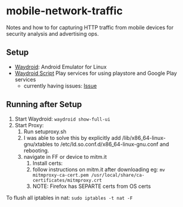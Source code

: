 # mobile-network-traffic

Notes and how to for capturing HTTP traffic from mobile devices for security analysis and advertising ops.

## Setup

- [Waydroid](https://docs.waydro.id/usage/install-on-desktops): Android Emulator for Linux
- [Waydroid Script](https://github.com/casualsnek/waydroid_script) Play services for using playstore and Google Play services
  - currently having issues: [Issue](https://github.com/casualsnek/waydroid_script/issues/68)

## Running after Setup

1. Start Waydroid: `waydroid show-full-ui`
2. Start Proxy:
   1. Run setuproxy.sh
   2. I was able to solve this by explicitly add /lib/x86_64-linux-gnu/xtables to /etc/ld.so.conf.d/x86_64-linux-gnu.conf and rebooting.
   3. navigate in FF or device to mitm.it
      1. Install certs:
      2. follow instructions on mitm.it after downloading eg: `mv mitmproxy-ca-cert.pem /usr/local/share/ca-certificates/mitmproxy.crt`
      3. NOTE: Firefox has SEPARTE certs from OS certs

To flush all iptables in nat: `sudo iptables -t nat -F`
